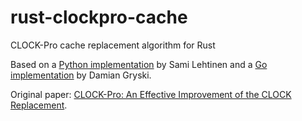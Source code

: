 rust-clockpro-cache
===================
CLOCK-Pro cache replacement algorithm for Rust

Based on a [Python implementation](https://bitbucket.org/SamiLehtinen/pyclockpro)
by Sami Lehtinen
and a [Go implementation](https://github.com/dgryski/go-clockpro) by Damian Gryski.

Original paper:
[CLOCK-Pro: An Effective Improvement of the CLOCK Replacement](http://static.usenix.org/event/usenix05/tech/general/full_papers/jiang/jiang_html/html.html).
